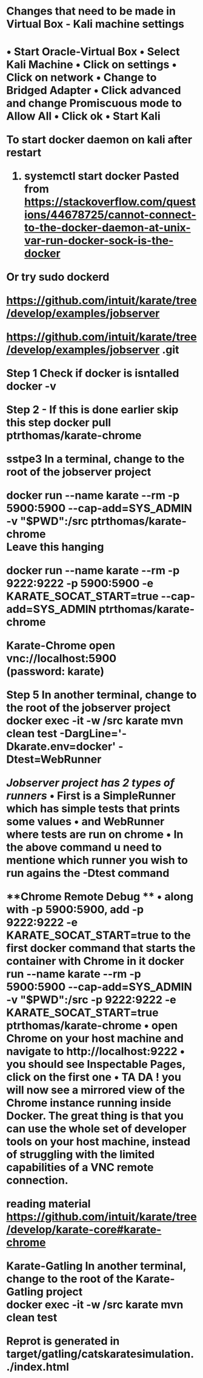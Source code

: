 <h1>Changes that need to be made in Virtual Box - Kali machine settings<h1>

• Start Oracle-Virtual Box
• Select Kali Machine
•  Click on settings
• Click on network
• Change to Bridged Adapter
• Click advanced and change Promiscuous mode to Allow All
• Click ok
• Start Kali

**To start docker daemon on kali after restart**
1. systemctl start docker 
Pasted from <https://stackoverflow.com/questions/44678725/cannot-connect-to-the-docker-daemon-at-unix-var-run-docker-sock-is-the-docker> 

Or try sudo dockerd

https://github.com/intuit/karate/tree/develop/examples/jobserver
  
https://github.com/intuit/karate/tree/develop/examples/jobserver .git


Step 1
Check if docker is isntalled
docker -v

Step 2 - If this is done earlier skip this step
docker pull ptrthomas/karate-chrome

sstpe3
In a terminal, change to the root of the jobserver project  

docker run --name karate --rm -p 5900:5900 --cap-add=SYS_ADMIN -v "$PWD":/src ptrthomas/karate-chrome  
Leave this hanging

docker run --name karate --rm -p 9222:9222 -p 5900:5900 -e KARATE_SOCAT_START=true --cap-add=SYS_ADMIN ptrthomas/karate-chrome


**Karate-Chrome**
open vnc://localhost:5900
(password: karate)  

Step 5
In another terminal, change to the root of the jobserver project  
docker exec -it -w /src karate mvn clean test -DargLine='-Dkarate.env=docker' -Dtest=WebRunner 

*Jobserver project has 2 types of runners*
• First is a SimpleRunner which has simple tests that prints some values
• and WebRunner where tests are run on chrome
• In the above command u need to mentione which runner you wish to run agains the -Dtest command


**Chrome Remote Debug  **
• along with -p 5900:5900, add -p 9222:9222 -e KARATE_SOCAT_START=true to the first docker command that starts the container with Chrome in it
docker run --name karate --rm -p 5900:5900 --cap-add=SYS_ADMIN -v "$PWD":/src -p 9222:9222 -e KARATE_SOCAT_START=true ptrthomas/karate-chrome
• open Chrome on your host machine and navigate to http://localhost:9222
• you should see Inspectable Pages, click on the first one
• TA DA ! you will now see a mirrored view of the Chrome instance running inside Docker. The great thing is that you can use the whole set of developer tools on your host machine, instead of struggling with the limited capabilities of a VNC remote connection.
 
**reading materia**l
https://github.com/intuit/karate/tree/develop/karate-core#karate-chrome  

Karate-Gatling
In another terminal, change to the root of the Karate-Gatling project  
docker exec -it -w /src karate mvn clean test

Reprot is generated in 
target/gatling/catskaratesimulation../index.html
 

